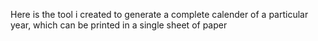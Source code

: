 Here is the tool i created to generate a complete calender of a particular year, which can be printed in a single sheet of paper